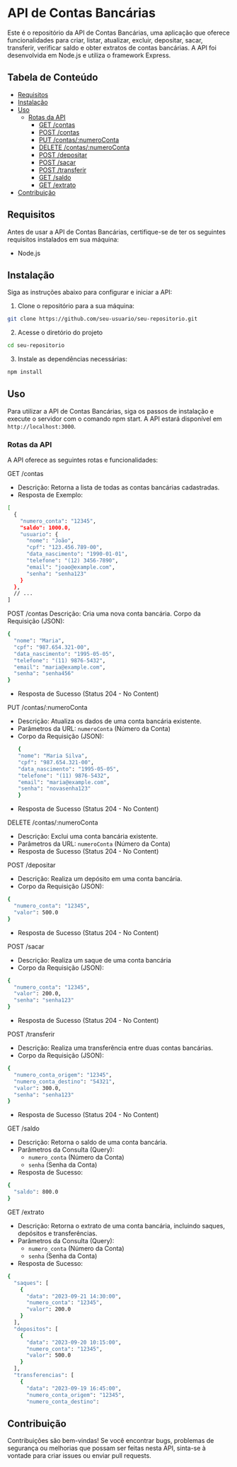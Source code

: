 # API de Contas Bancárias

Este é o repositório da API de Contas Bancárias, uma aplicação que oferece funcionalidades para criar, listar, atualizar, excluir, depositar, sacar, transferir, verificar saldo e obter extratos de contas bancárias. A API foi desenvolvida em Node.js e utiliza o framework Express.

## Tabela de Conteúdo

- [Requisitos](#requisitos)
- [Instalação](#instalação)
- [Uso](#uso)
  - [Rotas da API](#rotas-da-api)
    - [GET /contas](#get-contas)
    - [POST /contas](#post-contas)
    - [PUT /contas/:numeroConta](#put-contasnumeroconta)
    - [DELETE /contas/:numeroConta](#delete-contasnumeroconta)
    - [POST /depositar](#post-depositar)
    - [POST /sacar](#post-sacar)
    - [POST /transferir](#post-transferir)
    - [GET /saldo](#get-saldo)
    - [GET /extrato](#get-extrato)
- [Contribuição](#contribuição)

## Requisitos

Antes de usar a API de Contas Bancárias, certifique-se de ter os seguintes requisitos instalados em sua máquina:

- Node.js

## Instalação

Siga as instruções abaixo para configurar e iniciar a API:

1. Clone o repositório para a sua máquina:

```bash
git clone https://github.com/seu-usuario/seu-repositorio.git
```
2. Acesse o diretório do projeto

```bash
cd seu-repositorio
```
3. Instale as dependências necessárias:
```bash
npm install
```

## Uso

Para utilizar a API de Contas Bancárias, siga os passos de instalação e execute o servidor com o comando npm start. A API estará disponível em `http://localhost:3000`.

### Rotas da API

A API oferece as seguintes rotas e funcionalidades:

GET /contas
- Descrição: Retorna a lista de todas as contas bancárias cadastradas.
- Resposta de Exemplo:
```bash
[
  {
    "numero_conta": "12345",
    "saldo": 1000.0,
    "usuario": {
      "nome": "João",
      "cpf": "123.456.789-00",
      "data_nascimento": "1990-01-01",
      "telefone": "(12) 3456-7890",
      "email": "joao@example.com",
      "senha": "senha123"
    }
  },
  // ...
]
```

POST /contas
Descrição: Cria uma nova conta bancária.
Corpo da Requisição (JSON):
```bash
{
  "nome": "Maria",
  "cpf": "987.654.321-00",
  "data_nascimento": "1995-05-05",
  "telefone": "(11) 9876-5432",
  "email": "maria@example.com",
  "senha": "senha456"
}
```
- Resposta de Sucesso (Status 204 - No Content)

PUT /contas/:numeroConta
- Descrição: Atualiza os dados de uma conta bancária existente.
- Parâmetros da URL: `numeroConta` (Número da Conta)
- Corpo da Requisição (JSON):
  ```bash
  {
  "nome": "Maria Silva",
  "cpf": "987.654.321-00",
  "data_nascimento": "1995-05-05",
  "telefone": "(11) 9876-5432",
  "email": "maria@example.com",
  "senha": "novasenha123"
  }
- Resposta de Sucesso (Status 204 - No Content)

DELETE /contas/:numeroConta
- Descrição: Exclui uma conta bancária existente.
- Parâmetros da URL: `numeroConta` (Número da Conta)
- Resposta de Sucesso (Status 204 - No Content)

POST /depositar
- Descrição: Realiza um depósito em uma conta bancária.
- Corpo da Requisição (JSON):
```bash
{
  "numero_conta": "12345",
  "valor": 500.0
}
```
- Resposta de Sucesso (Status 204 - No Content)

POST /sacar
- Descrição: Realiza um saque de uma conta bancária
- Corpo da Requisição (JSON):
```bash
{
  "numero_conta": "12345",
  "valor": 200.0,
  "senha": "senha123"
}
```
- Resposta de Sucesso (Status 204 - No Content)

POST /transferir
- Descrição: Realiza uma transferência entre duas contas bancárias.
- Corpo da Requisição (JSON):
```bash
{
  "numero_conta_origem": "12345",
  "numero_conta_destino": "54321",
  "valor": 300.0,
  "senha": "senha123"
}
```
- Resposta de Sucesso (Status 204 - No Content)

GET /saldo
- Descrição: Retorna o saldo de uma conta bancária.
- Parâmetros da Consulta (Query):
  - `numero_conta` (Número da Conta)
  - `senha` (Senha da Conta)
- Resposta de Sucesso:
```bash
{
  "saldo": 800.0
}
```

GET /extrato
- Descrição: Retorna o extrato de uma conta bancária, incluindo saques, depósitos e transferências.
- Parâmetros da Consulta (Query):
  - `numero_conta` (Número da Conta)
  - `senha` (Senha da Conta)
- Resposta de Sucesso:
```bash
{
  "saques": [
    {
      "data": "2023-09-21 14:30:00",
      "numero_conta": "12345",
      "valor": 200.0
    }
  ],
  "depositos": [
    {
      "data": "2023-09-20 10:15:00",
      "numero_conta": "12345",
      "valor": 500.0
    }
  ],
  "transferencias": [
    {
      "data": "2023-09-19 16:45:00",
      "numero_conta_origem": "12345",
      "numero_conta_destino":
```

## Contribuição

Contribuições são bem-vindas! Se você encontrar bugs, problemas de segurança ou melhorias que possam ser feitas nesta API, sinta-se à vontade para criar issues ou enviar pull requests.

 
